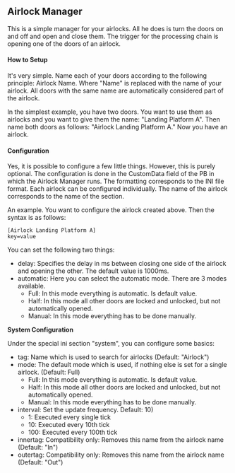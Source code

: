 ## Airlock Manager

This is a simple manager for your airlocks. All he does is turn the doors on and off and open and close them. The 
trigger for the processing chain is opening one of the doors of an airlock.

#### How to Setup

It's very simple. Name each of your doors according to the following principle: Airlock Name. Where "Name" is 
replaced with the name of your airlock. All doors with the same name are automatically considered part of the 
airlock.

In the simplest example, you have two doors. You want to use them as airlocks and you want to give them the 
name: "Landing Platform A". Then name both doors as follows: "Airlock Landing Platform A." Now you have an airlock.

#### Configuration

Yes, it is possible to configure a few little things. However, this is purely optional. The configuration is done 
in the CustomData field of the PB in which the Airlock Manager runs. The formatting corresponds to the INI file 
format. Each airlock can be configured individually. The name of the airlock corresponds to the name of the section.

An example. You want to configure the airlock created above. Then the syntax is as follows:
```
[Airlock Landing Platform A]
key=value
```

You can set the following two things:

* delay: Specifies the delay in ms between closing one side of the airlock and opening the other. The default value is 1000ms.
* automatic: Here you can select the automatic mode. There are 3 modes available.
  * Full: In this mode everything is automatic. Is default value.
  * Half: In this mode all other doors are locked and unlocked, but not automatically opened. 
  * Manual: In this mode everything has to be done manually.

**System Configuration**

Under the special ini section "system", you can configure some basics:

* tag: Name which is used to search for airlocks (Default: "Airlock")
* mode: The default mode which is used, if nothing else is set for a single airlock. (Default: Full)
  * Full: In this mode everything is automatic. Is default value.
  * Half: In this mode all other doors are locked and unlocked, but not automatically opened. 
  * Manual: In this mode everything has to be done manually.
* interval: Set the update frequency. Default: 10)
  * 1: Executed every single tick
  * 10: Executed every 10th tick
  * 100: Executed every 100th tick
* innertag: Compatibility only: Removes this name from the airlock name (Default: "In")
* outertag: Compatibility only: Removes this name from the airlock name (Default: "Out")
